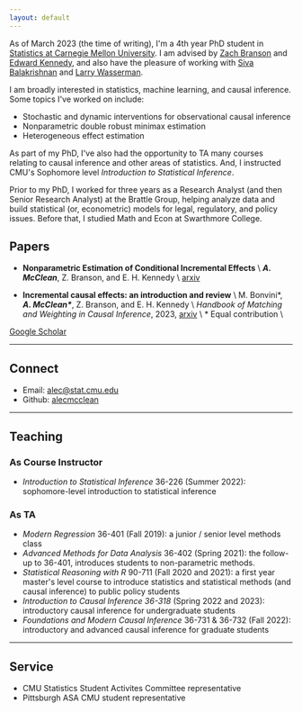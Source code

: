 ```yaml
---
layout: default
---
```


As of March 2023 (the time of writing), I'm a 4th year PhD student in [Statistics at Carnegie Mellon University](http://stat.cmu.edu/).  I am advised by [Zach Branson](https://sites.google.com/site/zjbranson/?pli=1) and [Edward Kennedy](https://www.ehkennedy.com/), and also have the pleasure of working with [Siva Balakrishnan](https://www.stat.cmu.edu/~siva/) and [Larry Wasserman](https://www.stat.cmu.edu/~larry/). 

I am broadly interested in statistics, machine learning, and causal inference.  Some topics I've worked on include:
- Stochastic and dynamic interventions for observational causal inference
- Nonparametric double robust minimax estimation
- Heterogeneous effect estimation

As part of my PhD, I've also had the opportunity to TA many courses relating to causal inference and other areas of statistics.  And, I instructed CMU's Sophomore level *Introduction to Statistical Inference*.

Prior to my PhD, I worked for three years as a Research Analyst (and then Senior Research Analyst) at the Brattle Group, helping analyze data and build statistical (or, econometric) models for legal, regulatory, and policy issues.  Before that, I studied Math and Econ at Swarthmore College. 

## Papers
- **Nonparametric Estimation of Conditional Incremental Effects** \\
	***A. McClean***, Z. Branson, and E. H. Kennedy \\
	[arxiv](https://arxiv.org/abs/2212.03578)

- **Incremental causal effects: an introduction and review** \\
	M. Bonvini\*, ***A. McClean\****, Z. Branson, and E. H. Kennedy \\
	*Handbook of Matching and Weighting in Causal Inference*, 2023, [arxiv](https://arxiv.org/abs/2110.10532) \\
	\* Equal contribution \\
	
[Google Scholar](https://scholar.google.com/citations?user=OhdLY5oAAAAJ&hl=en&oi=ao)

--- 

## Connect 

* Email: [alec@stat.cmu.edu](mailto:alec@stat.cmu.edu)
* Github: [alecmcclean](https://github.com/alecmcclean)

---

## Teaching
### As Course Instructor
* *Introduction to Statistical Inference* 36-226 (Summer 2022): sophomore-level introduction to statistical inference

### As TA
* *Modern Regression* 36-401 (Fall 2019): a junior / senior level methods class
* *Advanced Methods for Data Analysis* 36-402 (Spring 2021): the follow-up to 36-401, introduces students to non-parametric methods.
* *Statistical Reasoning with R* 90-711 (Fall 2020 and 2021): a first year master's level course to introduce statistics and statistical methods (and causal inference) to public policy students
* *Introduction to Causal Inference 36-318* (Spring 2022 and 2023): introductory causal inference for undergraduate students
* *Foundations and Modern Causal Inference* 36-731 & 36-732 (Fall 2022): introductory and advanced causal inference for graduate students

--- 

## Service
* CMU Statistics Student Activites Committee representative
* Pittsburgh ASA CMU student representative

<br/><br/>
